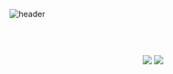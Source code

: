 ![header](https://capsule-render.vercel.app/api?type=waving&height=300&Hello&text=HyungSeok's%20Github!&fontSize=50)
<div align="center">

<br/>
<br/>
<br/>

<img src="https://img.shields.io/badge/JAVA-007396?style=for-the-badge&logo=Java&logoColor=white">
<img src="https://img.shields.io/badge/MySQL-4479A1?style=for-the-badge&logo=MySQL&logoColor=white">

</div>
